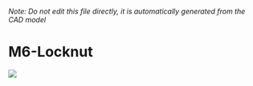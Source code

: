 ###### Note: Do not edit this file directly, it is automatically generated from the CAD model

# M6-Locknut

![](/project.svg)

